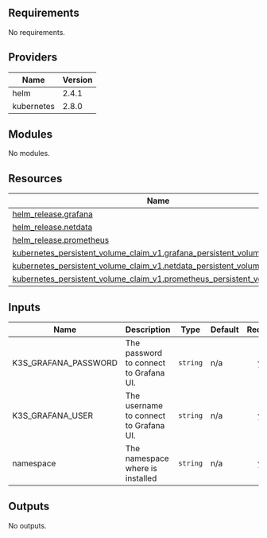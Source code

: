 <!-- BEGIN_TF_DOCS -->
## Requirements

No requirements.

## Providers

| Name | Version |
|------|---------|
| helm | 2.4.1 |
| kubernetes | 2.8.0 |

## Modules

No modules.

## Resources

| Name | Type |
|------|------|
| [helm_release.grafana](https://registry.terraform.io/providers/hashicorp/helm/latest/docs/resources/release) | resource |
| [helm_release.netdata](https://registry.terraform.io/providers/hashicorp/helm/latest/docs/resources/release) | resource |
| [helm_release.prometheus](https://registry.terraform.io/providers/hashicorp/helm/latest/docs/resources/release) | resource |
| [kubernetes_persistent_volume_claim_v1.grafana_persistent_volume_claim](https://registry.terraform.io/providers/hashicorp/kubernetes/latest/docs/resources/persistent_volume_claim_v1) | resource |
| [kubernetes_persistent_volume_claim_v1.netdata_persistent_volume_claim](https://registry.terraform.io/providers/hashicorp/kubernetes/latest/docs/resources/persistent_volume_claim_v1) | resource |
| [kubernetes_persistent_volume_claim_v1.prometheus_persistent_volume_claim](https://registry.terraform.io/providers/hashicorp/kubernetes/latest/docs/resources/persistent_volume_claim_v1) | resource |

## Inputs

| Name | Description | Type | Default | Required |
|------|-------------|------|---------|:--------:|
| K3S\_GRAFANA\_PASSWORD | The password to connect to Grafana UI. | `string` | n/a | yes |
| K3S\_GRAFANA\_USER | The username to connect to Grafana UI. | `string` | n/a | yes |
| namespace | The namespace where is installed | `string` | n/a | yes |

## Outputs

No outputs.
<!-- END_TF_DOCS -->